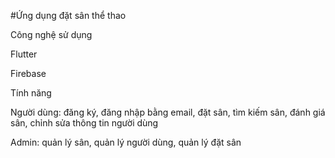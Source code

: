 #Ứng dụng đặt sân thể thao

Công nghệ sử dụng

Flutter

Firebase

Tính năng

Người dùng: đăng ký, đăng nhập bằng email, đặt sân, tìm kiếm sân, đánh giá sân, chỉnh sửa thông tin người dùng

Admin: quản lý sân, quản lý người dùng, quản lý đặt sân
